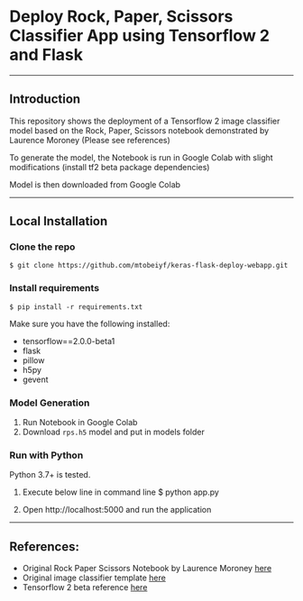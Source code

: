 # Deploy Rock, Paper, Scissors Classifier App using Tensorflow 2 and Flask

------------------
## Introduction

This repository shows the deployment of a Tensorflow 2 image classifier model
based on the Rock, Paper, Scissors notebook demonstrated by Laurence Moroney
(Please see references)

To generate the model, the Notebook is run in Google Colab with slight
modifications (install tf2 beta package dependencies)

Model is then downloaded from Google Colab

------------------

## Local Installation

### Clone the repo
```shell
$ git clone https://github.com/mtobeiyf/keras-flask-deploy-webapp.git
```

### Install requirements

```
$ pip install -r requirements.txt
```
Make sure you have the following installed:
- tensorflow==2.0.0-beta1
- flask
- pillow
- h5py
- gevent

### Model Generation
1. Run Notebook in Google Colab
2. Download `rps.h5` model and put in models folder

### Run with Python

Python 3.7+ is tested.

1. Execute below line in command line
$ python app.py

2. Open http://localhost:5000 and run the application
-------------------

## References:
- Original Rock Paper Scissors Notebook by Laurence Moroney [here](https://github.com/lmoroney/io19/tree/master/Zero%20to%20Hero)
- Original image classifier template [here](https://github.com/mtobeiyf/keras-flask-deploy-webapp)
- Tensorflow 2 beta reference [here](https://www.tensorflow.org/beta)
